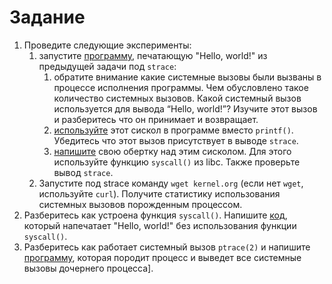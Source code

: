 # Задание

1. Проведите следующие эксперименты:
    1. запустите [программу](src/1.i.a), печатающую "Hello, world!" из предыдущей задачи под `strace`:
        1. обратите внимание какие системные вызовы были вызваны в процессе исполнения программы. Чем обусловлено такое количество системных вызовов. Какой системный вызов используется для вывода “Hello, world!”? Изучите этот вызов и разберитесь что он принимает и возвращает.
        2. [используйте](src/1.i.b) этот сискол в программе вместо `printf()`. Убедитесь что этот вызов присутствует в выводе `strace`.
        3. [напишите](src/1.i.c) свою обертку над этим сисколом. Для этого используйте функцию `syscall()` из libc. Также проверьте вывод `strace`.
    2. Запустите под strace команду `wget kernel.org` (если нет `wget`, используйте `curl`). Получите статистику использования системных вызовов порожденным процессом.
2. Разберитесь как устроена функция `syscall()`. Напишите [код](src/2), который напечатает "Hello, world!" без использования функции `syscall()`.
3. Разберитесь как работает системный вызов `ptrace(2)` и напишите [программу](src/3), которая породит процесс и выведет все системные вызовы дочернего процесса].